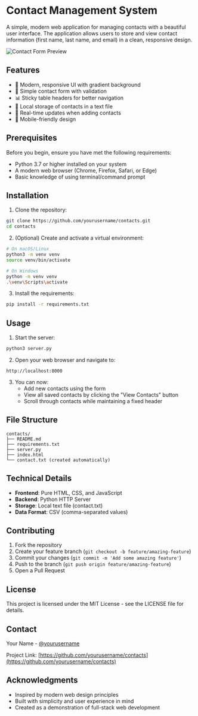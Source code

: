 # Contact Management System

A simple, modern web application for managing contacts with a beautiful user interface. The application allows users to store and view contact information (first name, last name, and email) in a clean, responsive design.

![Contact Form Preview](https://via.placeholder.com/600x400?text=Contact+Form+Preview)

## Features

- 🎨 Modern, responsive UI with gradient background
- 📝 Simple contact form with validation
- 📊 Sticky table headers for better navigation
- 💾 Local storage of contacts in a text file
- 🔄 Real-time updates when adding contacts
- 📱 Mobile-friendly design

## Prerequisites

Before you begin, ensure you have met the following requirements:
* Python 3.7 or higher installed on your system
* A modern web browser (Chrome, Firefox, Safari, or Edge)
* Basic knowledge of using terminal/command prompt

## Installation

1. Clone the repository:
```bash
git clone https://github.com/yourusername/contacts.git
cd contacts
```

2. (Optional) Create and activate a virtual environment:
```bash
# On macOS/Linux
python3 -m venv venv
source venv/bin/activate

# On Windows
python -m venv venv
.\venv\Scripts\activate
```

3. Install the requirements:
```bash
pip install -r requirements.txt
```

## Usage

1. Start the server:
```bash
python3 server.py
```

2. Open your web browser and navigate to:
```
http://localhost:8000
```

3. You can now:
   - Add new contacts using the form
   - View all saved contacts by clicking the "View Contacts" button
   - Scroll through contacts while maintaining a fixed header

## File Structure

```
contacts/
├── README.md
├── requirements.txt
├── server.py
├── index.html
└── contact.txt (created automatically)
```

## Technical Details

- **Frontend**: Pure HTML, CSS, and JavaScript
- **Backend**: Python HTTP Server
- **Storage**: Local text file (contact.txt)
- **Data Format**: CSV (comma-separated values)

## Contributing

1. Fork the repository
2. Create your feature branch (`git checkout -b feature/amazing-feature`)
3. Commit your changes (`git commit -m 'Add some amazing feature'`)
4. Push to the branch (`git push origin feature/amazing-feature`)
5. Open a Pull Request

## License

This project is licensed under the MIT License - see the LICENSE file for details.

## Contact

Your Name - [@yourusername](https://github.com/yourusername)

Project Link: [https://github.com/yourusername/contacts](https://github.com/yourusername/contacts)

## Acknowledgments

- Inspired by modern web design principles
- Built with simplicity and user experience in mind
- Created as a demonstration of full-stack web development 